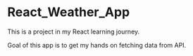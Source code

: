 # React_Weather_App
This is a project in my React learning journey.

Goal of this app is to get my hands on fetching data from API.
